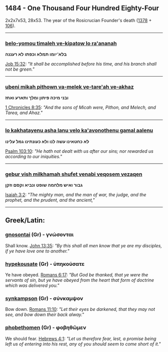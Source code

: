 ## 1484 - One Thousand Four Hundred Eighty-Four
2x2x7x53, 28x53. The year of the Rosicrucian Founder's death ([1378](1378) + [106](106)).

----

### [belo-yomou timaleh ve-kipatow lo ra'ananah](/keys/BLA-IVMV.ThMLA.VKPThV.LA.RONNH)
**בלא־יומו תמלא וכפתו לא רעננה**

[Job 15:32](http://biblehub.com/job/15-32.htm): *"It shall be accomplished before his time, and his branch shall not be green."*

----

### [ubeni mikah pithown va-melek ve-tare'ah ve-akhaz](/keys/VBNI.MIKH.PIThVN.VMLK.VThARO.VAChZ)
**ובני מיכה פיתון ומלך ותארע ואחז**

[1 Chronicles 8:35](http://biblehub.com/1_chronicles/8-35.htm): *"And the sons of Micah were, Pithon, and Melech, and Tarea, and Ahaz."*

----

### [lo kakhatayenu asha lanu velo ka'avonothenu gamal aalenu](/keys/LA.KChTAINV.OShH.LNV.VLA.KOVNThINV.GML.OLINV)
**לא כחטאינו עשה לנו ולא כעונתינו גמל עלינו**

[Psalm 103:10](http://biblehub.com/psalms/103-10.htm): *"He hath not dealt with us after our sins; nor rewarded us according to our iniquities."*

----

### [gebur vish milkhamah shufet venabi veqosem vezaqen](/keys/GBVR.VAISh.MLChMH.ShVPT.VNBIA.VQSM.VZQN)
**גבור ואיש מלחמה שופט ונביא וקסם וזקן**

[Isaiah 3:2](http://biblehub.com/isaiah/3-2.htm): *"The mighty man, and the man of war, the judge, and the prophet, and the prudent, and the ancient,"*

----

## Greek/Latin:

### [gnosontai](/greek?word=gnOsontai) (Gr) - γνώσονται
Shall know. [John 13:35](http://biblehub.com/john/13-35.htm): *"By this shall all men know that ye are my disciples, if ye have love one to another."*

### [hypekousate](/greek?word=uphkousate) (Gr) - ὑπηκούσατε
Ye have obeyed. [Romans 6:17](http://biblehub.com/romans/6-17.htm): *"But God be thanked, that ye were the servants of sin, but ye have obeyed from the heart that form of doctrine which was delivered you."*

### [synkampson](/greek?word=sunkampson) (Gr) - σύνκαμψον
Bow down. [Romans 11:10](http://biblehub.com/romans/11-10.htm): *"Let their eyes be darkened, that they may not see, and bow down their back alway."*

### [phobethomen](/greek?word=phobhthOmen) (Gr) - φοβηθῶμεν
We should fear. [Hebrews 4:1](http://biblehub.com/hebrews/4-1.htm): *"Let us therefore fear, lest, a promise being left us of entering into his rest, any of you should seem to come short of it."*

